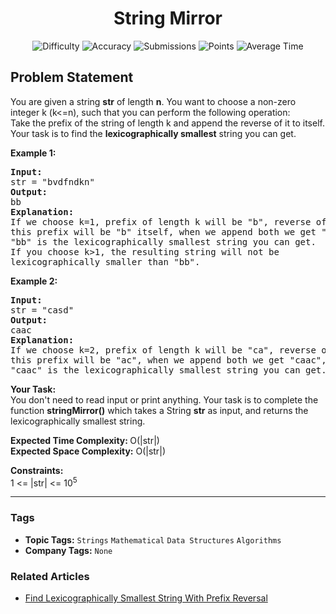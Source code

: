 <h1 align="center">String Mirror</h1>

<p align="center">
  <img alt="Difficulty" title="Difficulty" src="https://custom-icon-badges.demolab.com/badge/Difficulty: Easy-1F222E?style=for-the-badge&logoColor=white&logo=fire"/>
  <img alt="Accuracy" title="Accuracy" src="https://custom-icon-badges.demolab.com/badge/Accuracy: 51.38%25-1F222E?style=for-the-badge&logoColor=white&logo=target"/>
  <img alt="Submissions" title="Submissions" src="https://custom-icon-badges.demolab.com/badge/Submissions: 30K+-1F222E?style=for-the-badge&logoColor=white&logo=repo"/>
  <img alt="Points" title="Points" src="https://custom-icon-badges.demolab.com/badge/Points: 2-1F222E?style=for-the-badge&logoColor=white&logo=award"/>
  <img alt="Average Time" title="Average Time" src="https://custom-icon-badges.demolab.com/badge/Average%20Time: N/A-1F222E?style=for-the-badge&logoColor=white&logo=clock"/>
</p>

## Problem Statement

You are given a string <b>str</b> of length <b>n</b>. You want to choose a non-zero integer k (k<=n), such that you can perform the following operation:<br>Take the prefix of the string of length k and append the reverse of it to itself.<br>Your task is to find the <b>lexicographically smallest</b> string you can get.

<b>Example 1:</b>

<pre><b>Input:</b>
str = "bvdfndkn"
<b>Output:</b>
bb
<b>Explanation:
</b>If we choose k=1, prefix of length k will be "b", reverse of
this prefix will be "b" itself, when we append both we get "bb",
"bb" is the lexicographically smallest string you can get.
If you choose k>1, the resulting string will not be 
lexicographically smaller than "bb".
</pre>

<b>Example 2:</b>

<pre><b>Input:</b>
str = "casd"
<b>Output:</b>
caac
<b>Explanation:
</b>If we choose k=2, prefix of length k will be "ca", reverse of
this prefix will be "ac", when we append both we get "caac",
"caac" is the lexicographically smallest string you can get.
</pre>

<b>Your Task:</b><br>You don't need to read input or print anything. Your task is to complete the function <b>stringMirror()</b> which takes a String <b>str</b> as input, and returns the lexicographically smallest string.

<b>Expected Time Complexity: </b>O(|str|)<br><b>Expected Space Complexity:</b> O(|str|)

<b>Constraints:</b><br>1 <= |str| <= 10<sup>5</sup>


<hr>

### Tags
- **Topic Tags:** `Strings` `Mathematical` `Data Structures` `Algorithms`
- **Company Tags:** `None`

### Related Articles
- [Find Lexicographically Smallest String With Prefix Reversal](https://www.geeksforgeeks.org/find-lexicographically-smallest-string-with-prefix-reversal/)
